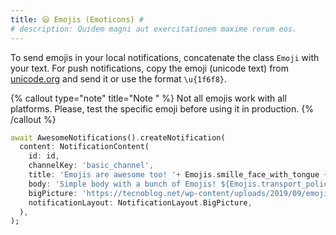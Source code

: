 ```yaml
---
title: 😃 Emojis (Emoticons) #
# description: Quidem magni aut exercitationem maxime rerum eos.
---
```


To send emojis in your local notifications, concatenate the class `Emoji` with your text. For push notifications, copy the emoji (unicode text) from [unicode.org](https://www.unicode.org/emoji/charts/full-emoji-list.html) and send it or use the format `\u{1f6f8}`.

{% callout type="note" title="Note " %}
Not all emojis work with all platforms. Please, test the specific emoji before using it in production.
{% /callout %}

```dart
await AwesomeNotifications().createNotification(
  content: NotificationContent(
    id: id,
    channelKey: 'basic_channel',
    title: 'Emojis are awesome too! '+ Emojis.smille_face_with_tongue + Emojis.smille_rolling_on_the_floor_laughing + Emojis.emotion_red_heart,
    body: 'Simple body with a bunch of Emojis! ${Emojis.transport_police_car} ${Emojis.animals_dog} ${Emojis.flag_UnitedStates} ${Emojis.person_baby}',
    bigPicture: 'https://tecnoblog.net/wp-content/uploads/2019/09/emoji.jpg',
    notificationLayout: NotificationLayout.BigPicture,
  ),
);
```
